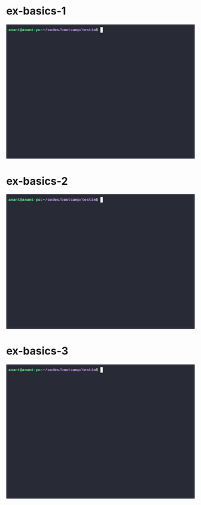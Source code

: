 # ex-basics-1
![alt text](testin/demo1.gif)

# ex-basics-2
![alt text](testin/demo2.gif)

# ex-basics-3
![alt text](testin/demo3.gif)
